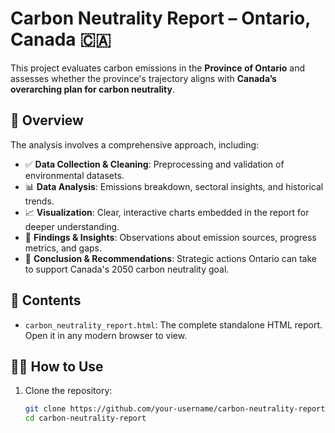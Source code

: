 # Carbon Neutrality Report – Ontario, Canada 🇨🇦

This project evaluates carbon emissions in the **Province of Ontario** and assesses whether the province's trajectory aligns with **Canada’s overarching plan for carbon neutrality**.

## 📘 Overview

The analysis involves a comprehensive approach, including:

- ✅ **Data Collection & Cleaning**: Preprocessing and validation of environmental datasets.
- 📊 **Data Analysis**: Emissions breakdown, sectoral insights, and historical trends.
- 📈 **Visualization**: Clear, interactive charts embedded in the report for deeper understanding.
- 🧠 **Findings & Insights**: Observations about emission sources, progress metrics, and gaps.
- 📌 **Conclusion & Recommendations**: Strategic actions Ontario can take to support Canada's 2050 carbon neutrality goal.

## 📁 Contents

- `carbon_neutrality_report.html`: The complete standalone HTML report.  
  Open it in any modern browser to view.

## 🧑‍💻 How to Use

1. Clone the repository:
   ```bash
   git clone https://github.com/your-username/carbon-neutrality-report.git
   cd carbon-neutrality-report

